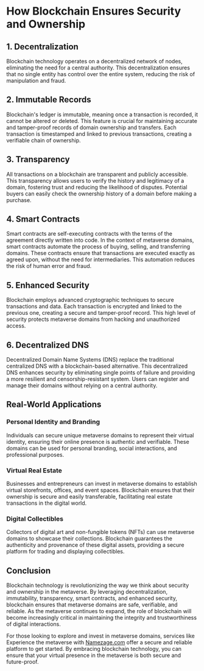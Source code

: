 # How Blockchain Ensures Security and Ownership

## 1. Decentralization

Blockchain technology operates on a decentralized network of nodes, eliminating the need for a central authority. This decentralization ensures that no single entity has control over the entire system, reducing the risk of manipulation and fraud.

## 2. Immutable Records

Blockchain's ledger is immutable, meaning once a transaction is recorded, it cannot be altered or deleted. This feature is crucial for maintaining accurate and tamper-proof records of domain ownership and transfers. Each transaction is timestamped and linked to previous transactions, creating a verifiable chain of ownership.

## 3. Transparency

All transactions on a blockchain are transparent and publicly accessible. This transparency allows users to verify the history and legitimacy of a domain, fostering trust and reducing the likelihood of disputes. Potential buyers can easily check the ownership history of a domain before making a purchase.

## 4. Smart Contracts

Smart contracts are self-executing contracts with the terms of the agreement directly written into code. In the context of metaverse domains, smart contracts automate the process of buying, selling, and transferring domains. These contracts ensure that transactions are executed exactly as agreed upon, without the need for intermediaries. This automation reduces the risk of human error and fraud.

## 5. Enhanced Security

Blockchain employs advanced cryptographic techniques to secure transactions and data. Each transaction is encrypted and linked to the previous one, creating a secure and tamper-proof record. This high level of security protects metaverse domains from hacking and unauthorized access.

## 6. Decentralized DNS

Decentralized Domain Name Systems (DNS) replace the traditional centralized DNS with a blockchain-based alternative. This decentralized DNS enhances security by eliminating single points of failure and providing a more resilient and censorship-resistant system. Users can register and manage their domains without relying on a central authority.

## Real-World Applications

### Personal Identity and Branding

Individuals can secure unique metaverse domains to represent their virtual identity, ensuring their online presence is authentic and verifiable. These domains can be used for personal branding, social interactions, and professional purposes.

### Virtual Real Estate

Businesses and entrepreneurs can invest in metaverse domains to establish virtual storefronts, offices, and event spaces. Blockchain ensures that their ownership is secure and easily transferable, facilitating real estate transactions in the digital world.

### Digital Collectibles

Collectors of digital art and non-fungible tokens (NFTs) can use metaverse domains to showcase their collections. Blockchain guarantees the authenticity and provenance of these digital assets, providing a secure platform for trading and displaying collectibles.

## Conclusion
Blockchain technology is revolutionizing the way we think about security and ownership in the metaverse. By leveraging decentralization, immutability, transparency, smart contracts, and enhanced security, blockchain ensures that metaverse domains are safe, verifiable, and reliable. As the metaverse continues to expand, the role of blockchain will become increasingly critical in maintaining the integrity and trustworthiness of digital interactions.

For those looking to explore and invest in metaverse domains, services like Experience the metaverse with <a href="https://namezage.com/affliate/4w4y2pkr9jsw8w">Namezage.com</a>  offer a secure and reliable platform to get started. By embracing blockchain technology, you can ensure that your virtual presence in the metaverse is both secure and future-proof.

